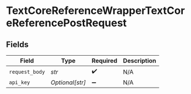 # TextCoreReferenceWrapperTextCoreReferencePostRequest


## Fields

| Field              | Type               | Required           | Description        |
| ------------------ | ------------------ | ------------------ | ------------------ |
| `request_body`     | *str*              | :heavy_check_mark: | N/A                |
| `api_key`          | *Optional[str]*    | :heavy_minus_sign: | N/A                |